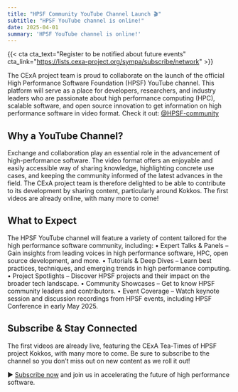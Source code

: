 ```yaml
---
title: "HPSF Community YouTube Channel Launch 🎬"
subtitle: "HPSF YouTube channel is online!"
date: 2025-04-01
summary: 'HPSF YouTube channel is online!'
---
```


{{< cta cta_text="Register to be notified about future events" cta_link="https://lists.cexa-project.org/sympa/subscribe/network" >}}

The CExA project team is proud to collaborate on the launch of the official High Performance Software Foundation (HPSF) YouTube channel. This platform will serve as a place for developers, researchers, and industry leaders who are passionate about high performance computing (HPC), scalable software, and open source innovation to get information on high performance software in video format. Check it out: [@HPSF-community](https://www.youtube.com/@HPSF-community)  



## **Why a YouTube Channel?**

Exchange and collaboration play an essential role in the advancement of high-performance software. The video format offers an enjoyable and easily accessible way of sharing knowledge, highlighting concrete use cases, and keeping the community informed of the latest advances in the field. 
The CExA project team is therefore delighted to be able to contribute to its development by sharing content, particularly around Kokkos.
The first videos are already online, with many more to come!



## **What to Expect**

The HPSF YouTube channel will feature a variety of content tailored for the high performance software community, including:
•	Expert Talks & Panels – Gain insights from leading voices in high performance software, HPC, open source development, and more.
•	Tutorials & Deep Dives – Learn best practices, techniques, and emerging trends in high performance computing.
•	Project Spotlights – Discover HPSF projects and their impact on the broader tech landscape.
•	Community Showcases – Get to know HPSF community leaders and contributors.
•	Event Coverage – Watch keynote session and discussion recordings from HPSF events, including HPSF Conference in early May 2025.



## **Subscribe & Stay Connected**

The first videos are already live, featuring the CExA Tea-Times of HPSF project Kokkos, with many more to come. Be sure to subscribe to the channel so you don’t miss out on new content as we roll it out!

▶️ [Subscribe now](https://www.youtube.com/@hpsf-community) and join us in accelerating the future of high performance software.
